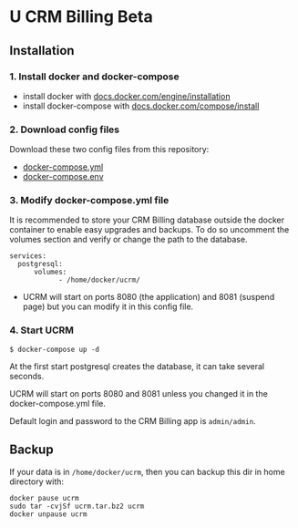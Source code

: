 # U CRM Billing Beta

## Installation

### 1. Install docker and docker-compose

- install docker with [docs.docker.com/engine/installation](https://docs.docker.com/engine/installation/)
- install docker-compose with [docs.docker.com/compose/install](https://docs.docker.com/compose/install/)

### 2. Download config files 
Download these two config files from this repository:
- [docker-compose.yml](https://raw.githubusercontent.com/U-CRM/billing/master/docker-compose.yml)
- [docker-compose.env](https://raw.githubusercontent.com/U-CRM/billing/master/docker-compose.env)

### 3. Modify docker-compose.yml file
It is recommended to store your CRM Billing database outside the docker container to enable easy upgrades and backups. To do so uncomment the volumes section and verify or change the path to the database.
```
services:
  postgresql:
      volumes:
            - /home/docker/ucrm/
```
- UCRM will start on ports 8080 (the application) and 8081 (suspend page) but you can modify it in this config file.

### 4. Start UCRM
```
$ docker-compose up -d
```

At the first start postgresql creates the database, it can take several seconds.

UCRM will start on ports 8080 and 8081 unless you changed it in the docker-compose.yml file.

Default login and password to the CRM Billing app is `admin/admin`.


## Backup

If your data is in `/home/docker/ucrm`, then you can backup this dir in home directory with:
```
docker pause ucrm
sudo tar -cvjSf ucrm.tar.bz2 ucrm
docker unpause ucrm
```
